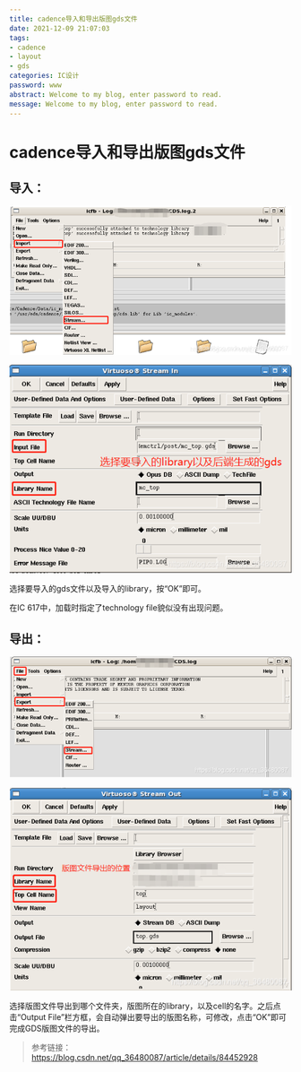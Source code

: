 ```yaml
---
title: cadence导入和导出版图gds文件
date: 2021-12-09 21:07:03
tags: 
- cadence
- layout
- gds
categories: IC设计
password: www
abstract: Welcome to my blog, enter password to read.
message: Welcome to my blog, enter password to read.
---
```


# cadence导入和导出版图gds文件

## 导入：

![](./cadence导入和导出版图gds文件/icfb1.png)

![](./cadence导入和导出版图gds文件/icfb2.png)

选择要导入的gds文件以及导入的library，按“OK”即可。

在IC 617中，加载时指定了technology file貌似没有出现问题。

## 导出：

![](./cadence导入和导出版图gds文件/icfb3.png)

![](./cadence导入和导出版图gds文件/icfb4.png)

选择版图文件导出到哪个文件夹，版图所在的library，以及cell的名字。之后点击“Output File”栏方框，会自动弹出要导出的版图名称，可修改，点击“OK”即可完成GDS版图文件的导出。

> 参考链接：https://blog.csdn.net/qq_36480087/article/details/84452928